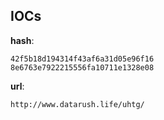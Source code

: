 
## IOCs

__hash__:

```text
42f5b18d194314f43af6a31d05e96f16
8e6763e7922215556fa10711e1328e08
```
__url__:

```text
http://www.datarush.life/uhtg/
```